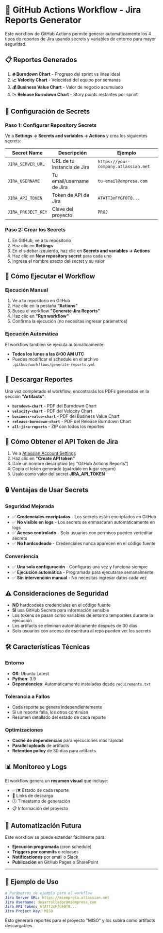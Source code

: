 # 🚀 GitHub Actions Workflow - Jira Reports Generator

Este workflow de GitHub Actions permite generar automáticamente los 4 tipos de reportes de Jira usando secrets y variables de entorno para mayor seguridad.

## 📋 Reportes Generados

1. **🔥 Burndown Chart** - Progreso del sprint vs línea ideal
2. **📈 Velocity Chart** - Velocidad del equipo por semanas
3. **💰 Business Value Chart** - Valor de negocio acumulado
4. **📉 Release Burndown Chart** - Story points restantes por sprint

## 🔐 Configuración de Secrets

### Paso 1: Configurar Repository Secrets
Ve a **Settings → Secrets and variables → Actions** y crea los siguientes secrets:

| Secret Name | Descripción | Ejemplo |
|-------------|-------------|---------|
| `JIRA_SERVER_URL` | URL de tu instancia de Jira | `https://your-company.atlassian.net` |
| `JIRA_USERNAME` | Tu email/username de Jira | `tu-email@empresa.com` |
| `JIRA_API_TOKEN` | Token de API de Jira | `ATATT3xFfGF0T8...` |
| `JIRA_PROJECT_KEY` | Clave del proyecto | `PROJ` |

### Paso 2: Crear los Secrets
1. En GitHub, ve a tu repositorio
2. Haz clic en **Settings**
3. En el sidebar izquierdo, haz clic en **Secrets and variables → Actions**
4. Haz clic en **New repository secret** para cada uno
5. Ingresa el nombre exacto del secret y su valor

## 🎯 Cómo Ejecutar el Workflow

### Ejecución Manual
1. Ve a tu repositorio en GitHub
2. Haz clic en la pestaña **"Actions"**
3. Busca el workflow **"Generate Jira Reports"**
4. Haz clic en **"Run workflow"**
5. Confirma la ejecución (no necesitas ingresar parámetros)

### Ejecución Automática
El workflow también se ejecuta automáticamente:
- **Todos los lunes a las 8:00 AM UTC**
- Puedes modificar el schedule en el archivo `.github/workflows/generate-reports.yml`

## 📁 Descargar Reportes

Una vez completado el workflow, encontrarás los PDFs generados en la sección **"Artifacts"**:

- **`burndown-chart`** - PDF del Burndown Chart
- **`velocity-chart`** - PDF del Velocity Chart  
- **`business-value-chart`** - PDF del Business Value Chart
- **`release-burndown-chart`** - PDF del Release Burndown Chart
- **`all-jira-reports`** - ZIP con todos los reportes

## 🔧 Cómo Obtener el API Token de Jira

1. Ve a [Atlassian Account Settings](https://id.atlassian.com/manage-profile/security/api-tokens)
2. Haz clic en **"Create API token"**
3. Dale un nombre descriptivo (ej: "GitHub Actions Reports")
4. Copia el token generado (guárdalo en lugar seguro)
5. Úsalo como valor del secret **JIRA_API_TOKEN**

## 🔒 Ventajas de Usar Secrets

### Seguridad Mejorada
- ✅ **Credenciales encriptadas** - Los secrets están encriptados en GitHub
- ✅ **No visible en logs** - Los secrets se enmascaran automáticamente en logs
- ✅ **Acceso controlado** - Solo usuarios con permisos pueden ver/editar secrets
- ✅ **No hardcodeado** - Credenciales nunca aparecen en el código fuente

### Conveniencia
- ✅ **Una sola configuración** - Configuras una vez y funciona siempre
- ✅ **Ejecución automática** - Programada para ejecutarse semanalmente
- ✅ **Sin intervención manual** - No necesitas ingresar datos cada vez

## ⚠️ Consideraciones de Seguridad

- **NO** hardcodees credenciales en el código fuente
- **SÍ** usa GitHub Secrets para información sensible
- Los tokens se pasan como variables de entorno temporales durante la ejecución
- Los artifacts se eliminan automáticamente después de 30 días
- Solo usuarios con acceso de escritura al repo pueden ver los secrets

## 🛠️ Características Técnicas

### Entorno
- **OS**: Ubuntu Latest
- **Python**: 3.9
- **Dependencies**: Automáticamente instaladas desde `requirements.txt`

### Tolerancia a Fallos
- Cada reporte se genera independientemente
- Si un reporte falla, los otros continúan
- Resumen detallado del estado de cada reporte

### Optimizaciones
- **Caché de dependencias** para ejecuciones más rápidas
- **Parallel uploads** de artifacts
- **Retention policy** de 30 días para artifacts

## 📊 Monitoreo y Logs

El workflow genera un **resumen visual** que incluye:
- ✅/❌ Estado de cada reporte
- 📁 Links de descarga
- 🕒 Timestamp de generación
- 📋 Información del proyecto

## 🔄 Automatización Futura

Este workflow se puede extender fácilmente para:
- **Ejecución programada** (cron schedule)
- **Triggers por commits** o releases
- **Notificaciones** por email o Slack
- **Publicación** en GitHub Pages o SharePoint

---

## 🎯 Ejemplo de Uso

```yaml
# Parámetros de ejemplo para el workflow
Jira Server URL: https://miempresa.atlassian.net
Jira Username: desarrollador@miempresa.com
Jira API Token: ATATT3xFfGF0T8...
Jira Project Key: MISO
```

Esto generará reportes para el proyecto "MISO" y los subirá como artifacts descargables.